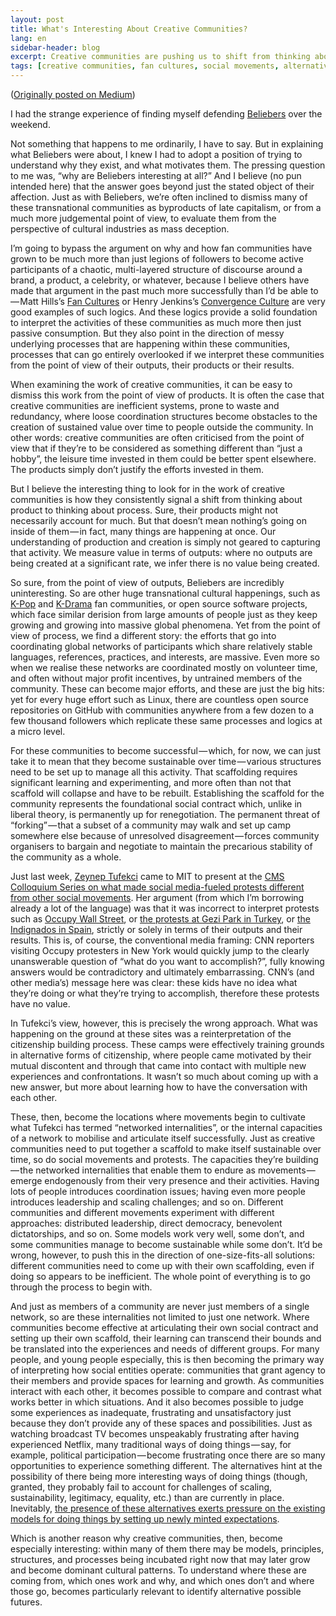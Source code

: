 ```yaml
---
layout: post
title: What's Interesting About Creative Communities?
lang: en
sidebar-header: blog
excerpt: Creative communities are pushing us to shift from thinking about product to thinking about process.
tags: [creative communities, fan cultures, social movements, alternative infrastructures]
---
```

([Originally posted on Medium](https://medium.com/alternative-infrastructures/e8b7e88ccfc6))

I had the strange experience of finding myself defending [Beliebers](http://www.urbandictionary.com/define.php?term=Belieber) over the weekend.

Not something that happens to me ordinarily, I have to say. But in explaining what Beliebers were about, I knew I had to adopt a position of trying to understand why they exist, and what motivates them. The pressing question to me was, “why are Beliebers interesting at all?” And I believe (no pun intended here) that the answer goes beyond just the stated object of their affection. Just as with Beliebers, we’re often inclined to dismiss many of these transnational communities as byproducts of late capitalism, or from a much more judgemental point of view, to evaluate them from the perspective of cultural industries as mass deception.

I’m going to bypass the argument on why and how fan communities have grown to be much more than just legions of followers to become active participants of a chaotic, multi-layered structure of discourse around a brand, a product, a celebrity, or whatever, because I believe others have made that argument in the past much more successfully than I’d be able to — Matt Hills’s [Fan Cultures](http://www.amazon.com/Cultures-Sussex-Studies-Culture-Communication/dp/0415240255) or Henry Jenkins’s [Convergence Culture](http://www.amazon.com/Convergence-Culture-Where-Media-Collide/dp/0814742955) are very good examples of such logics. And these logics provide a solid foundation to interpret the activities of these communities as much more then just passive consumption. But they also point in the direction of messy underlying processes that are happening within these communities, processes that can go entirely overlooked if we interpret these communities from the point of view of their outputs, their products or their results.

When examining the work of creative communities, it can be easy to dismiss this work from the point of view of products. It is often the case that creative communities are inefficient systems, prone to waste and redundancy, where loose coordination structures become obstacles to the creation of sustained value over time to people outside the community. In other words: creative communities are often criticised from the point of view that if they’re to be considered as something different than “just a hobby”, the leisure time invested in them could be better spent elsewhere. The products simply don’t justify the efforts invested in them.

But I believe the interesting thing to look for in the work of creative communities is how they consistently signal a shift from thinking about product to thinking about process. Sure, their products might not necessarily account for much. But that doesn’t mean nothing’s going on inside of them — in fact, many things are happening at once. Our understanding of production and creation is simply not geared to capturing that activity. We measure value in terms of outputs: where no outputs are being created at a significant rate, we infer there is no value being created.

So sure, from the point of view of outputs, Beliebers are incredibly uninteresting. So are other huge transnational cultural happenings, such as [K-Pop](http://en.wikipedia.org/wiki/K-pop) and [K-Drama](http://en.wikipedia.org/wiki/Korean_drama) fan communities, or open source software projects, which face similar derision from large amounts of people just as they keep growing and growing into massive global phenomena. Yet from the point of view of process, we find a different story: the efforts that go into coordinating global networks of participants which share relatively stable languages, references, practices, and interests, are massive. Even more so when we realise these networks are coordinated mostly on volunteer time, and often without major profit incentives, by untrained members of the community. These can become major efforts, and these are just the big hits: yet for every huge effort such as Linux, there are countless open source repositories on GitHub with communities anywhere from a few dozen to a few thousand followers which replicate these same processes and logics at a micro level.

For these communities to become successful — which, for now, we can just take it to mean that they become sustainable over time — various structures need to be set up to manage all this activity. That scaffolding requires significant learning and experimenting, and more often than not that scaffold will collapse and have to be rebuilt. Establishing the scaffold for the community represents the foundational social contract which, unlike in liberal theory, is permanently up for renegotiation. The permanent threat of “forking” — that a subset of a community may walk and set up camp somewhere else because of unresolved disagreement — forces community organisers to bargain and negotiate to maintain the precarious stability of the community as a whole.

Just last week, [Zeynep Tufekci](http://technosociology.org/) came to MIT to present at the [CMS Colloquium Series on what made social media-fueled protests different from other social movements](http://cmsw.mit.edu/podcast-zeynep-tufekci-boom-bust-cycle-social-media-fueled-protests/). Her argument (from which I’m borrowing already a lot of the language) was that it was incorrect to interpret protests such as [Occupy Wall Street](http://en.wikipedia.org/wiki/Occupy_Wall_Street), or [the protests at Gezi Park in Turkey](http://en.wikipedia.org/wiki/2013_protests_in_Turkey), or [the Indignados in Spain](http://en.wikipedia.org/wiki/2011%E2%80%9312_Spanish_protests), strictly or solely in terms of their outputs and their results. This is, of course, the conventional media framing: CNN reporters visiting Occupy protesters in New York would quickly jump to the clearly unanswerable question of “what do you want to accomplish?”, fully knowing answers would be contradictory and ultimately embarrassing. CNN’s (and other media’s) message here was clear: these kids have no idea what they’re doing or what they’re trying to accomplish, therefore these protests have no value.

In Tufekci’s view, however, this is precisely the wrong approach. What was happening on the ground at these sites was a reinterpretation of the citizenship building process. These camps were effectively training grounds in alternative forms of citizenship, where people came motivated by their mutual discontent and through that came into contact with multiple new experiences and confrontations. It wasn’t so much about coming up with a new answer, but more about learning how to have the conversation with each other.

These, then, become the locations where movements begin to cultivate what Tufekci has termed “networked internalities”, or the internal capacities of a network to mobilise and articulate itself successfully. Just as creative communities need to put together a scaffold to make itself sustainable over time, so do social movements and protests. The capacities they’re building — the networked internalities that enable them to endure as movements — emerge endogenously from their very presence and their activities. Having lots of people introduces coordination issues; having even more people introduces leadership and scaling challenges; and so on. Different communities and different movements experiment with different approaches: distributed leadership, direct democracy, benevolent dictatorships, and so on. Some models work very well, some don’t, and some communities manage to become sustainable while some don’t. It’d be wrong, however, to push this in the direction of one-size-fits-all solutions: different communities need to come up with their own scaffolding, even if doing so appears to be inefficient. The whole point of everything is to go through the process to begin with.

And just as members of a community are never just members of a single network, so are these internalities not limited to just one network. Where communities become effective at articulating their own social contract and setting up their own scaffold, their learning can transcend their bounds and be translated into the experiences and needs of different groups. For many people, and young people especially, this is then becoming the primary way of interpreting how social entities operate: communities that grant agency to their members and provide spaces for learning and growth. As communities interact with each other, it becomes possible to compare and contrast what works better in which situations. And it also becomes possible to judge some experiences as inadequate, frustrating and unsatisfactory just because they don’t provide any of these spaces and possibilities. Just as watching broadcast TV becomes unspeakably frustrating after having experienced Netflix, many traditional ways of doing things — say, for example, political participation — become frustrating once there are so many opportunities to experience something different. The alternatives hint at the possibility of there being more interesting ways of doing things (though, granted, they probably fail to account for challenges of scaling, sustainability, legitimacy, equality, etc.) than are currently in place. Inevitably, [the presence of these alternatives exerts pressure on the existing models for doing things by setting up newly minted expectations](https://medium.com/p/e43ff49c31bf).

Which is another reason why creative communities, then, become especially interesting: within many of them there may be models, principles, structures, and processes being incubated right now that may later grow and become dominant cultural patterns. To understand where these are coming from, which ones work and why, and which ones don’t and where those go, becomes particularly relevant to identify alternative possible futures.